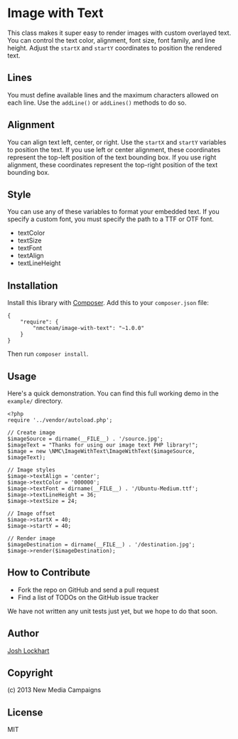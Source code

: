 # Image with Text

This class makes it super easy to render images with custom overlayed text.
You can control the text color, alignment, font size, font family, and line height.
Adjust the `startX` and `startY` coordinates to position the rendered text.

## Lines

You must define available lines and the maximum characters allowed on each line.
Use the `addLine()` or `addLines()` methods to do so.

## Alignment

You can align text left, center, or right. Use the `startX` and `startY` variables
to position the text. If you use left or center alignment, these coordinates
represent the top-left position of the text bounding box. If you use right
alignment, these coordinates represent the top-right position of the text bounding box.

## Style

You can use any of these variables to format your embedded text. If you specify
a custom font, you must specify the path to a TTF or OTF font.

* textColor
* textSize
* textFont
* textAlign
* textLineHeight

## Installation

Install this library with [Composer](http://getcomposer.org). Add this to your `composer.json` file:

    {
        "require": {
            "nmcteam/image-with-text": "~1.0.0"
        }
    }

Then run `composer install`.

## Usage

Here's a quick demonstration. You can find this full working demo in the `example/`
directory.

    <?php
    require '../vendor/autoload.php';

    // Create image
    $imageSource = dirname(__FILE__) . '/source.jpg';
    $imageText = "Thanks for using our image text PHP library!";
    $image = new \NMC\ImageWithText\ImageWithText($imageSource, $imageText);

    // Image styles
    $image->textAlign = 'center';
    $image->textColor = '000000';
    $image->textFont = dirname(__FILE__) . '/Ubuntu-Medium.ttf';
    $image->textLineHeight = 36;
    $image->textSize = 24;

    // Image offset
    $image->startX = 40;
    $image->startY = 40;

    // Render image
    $imageDestination = dirname(__FILE__) . '/destination.jpg';
    $image->render($imageDestination);

## How to Contribute

* Fork the repo on GitHub and send a pull request
* Find a list of TODOs on the GitHub issue tracker

We have not written any unit tests just yet, but we hope to do that soon.

## Author

[Josh Lockhart](http://www.newmediacampaigns.com/about/team/josh-lockhart)

## Copyright

(c) 2013 New Media Campaigns

## License

MIT
